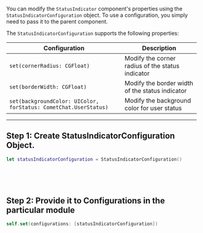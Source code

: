 You can modify the `StatusIndicator` component's properties using the `StatusIndicatorConfiguration` object. To use a configuration, you simply need to pass it to the parent component.

The `StatusIndicatorConfiguration` supports the following properties:

| Configuration | Description | 
| ---- | ---- | 
| `set(cornerRadius: CGFloat)` | Modify the corner radius of the status indicator | 
| `set(borderWidth: CGFloat)` | Modify the border width of the status indicator | 
| `set(backgroundColor: UIColor, forStatus: CometChat.UserStatus)` | Modify the background color for user status | 


---

## Step 1: Create StatusIndicatorConfiguration Object.

```swift
let statusIndicatorConfiguration = StatusIndicatorConfiguration()
																		.set(cornerRadius: 12)
																		.set(borderWidth: 2)
																		.set(backgroundColor: .red, forStatus: .offline)
																		.set(backgroundColor: .green, forStatus: .online)
```



## Step 2: Provide it to Configurations in the particular module

```swift
self.set(configurations: [statusIndicatorConfiguration])
```

